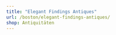 ```yaml
---
title: "Elegant Findings Antiques"
url: /boston/elegant-findings-antiques/
shop: Antiquitäten
---
```

